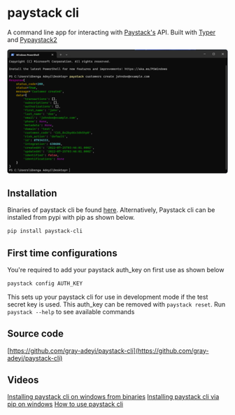 # paystack cli
A command line app for interacting with [Paystack's](https://paystack.com/) API. Built with
[Typer](https://typer.tiangolo.com/) and [Pypaystack2](https://gray-adeyi.github.io/pypaystack2/)

![utility in use](./paystack-cli.png)

## Installation
Binaries of paystack cli be found [here](https://github.com/gray-adeyi/paystack-cli/releases/tag/0.1.3). Alternatively, Paystack cli can be installed from pypi
with pip as shown below.
```bash
pip install paystack-cli
```

## First time configurations
You're required to add your paystack auth_key on first use as shown below
```bash
paystack config AUTH_KEY
```
This sets up your paystack cli for use in development mode if the test secret key is used. This auth_key can be
removed with `paystack reset`. Run `paystack --help` to see available commands

## Source code
[https://github.com/gray-adeyi/paystack-cli](https://github.com/gray-adeyi/paystack-cli)

## Videos
[Installing paystack cli on windows from binaries](https://youtu.be/N8TfuJJ9ycI?si=oFJM4hZQSbl5QBuH)
[Installing paystack cli via pip on windows](https://youtu.be/JWWkTwER9xg?si=ZEdnFwSgaShkj7_H)
[How to use paystack cli](https://youtu.be/GuYtyh1Ew5E?si=WQaBQshViLjawUft)